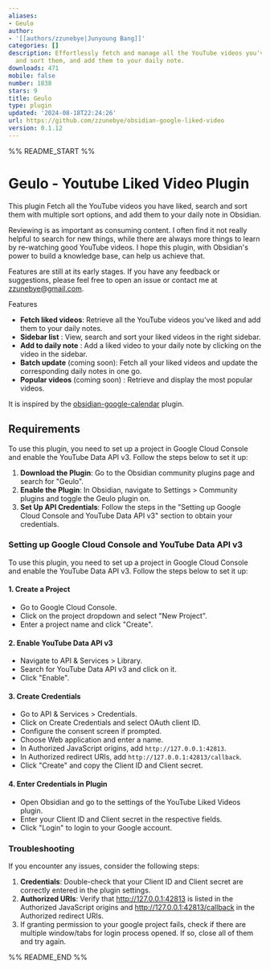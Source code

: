 ```yaml
---
aliases:
- Geulo
author:
- '[[authors/zzunebye|Junyoung Bang]]'
categories: []
description: Effortlessly fetch and manage all the YouTube videos you've liked, search
  and sort them, and add them to your daily note.
downloads: 471
mobile: false
number: 1838
stars: 9
title: Geulo
type: plugin
updated: '2024-08-18T22:24:26'
url: https://github.com/zzunebye/obsidian-google-liked-video
version: 0.1.12
---
```


%% README_START %%

# Geulo - Youtube Liked Video Plugin


This plugin Fetch all the YouTube videos you have liked, search and sort them with multiple sort options, and add them to your daily note in Obsidian.

Reviewing is as important as consuming content. I often find it not really helpful to search for new things, while there are always more things to learn by re-watching good YouTube videos. I hope this plugin, with Obsidian's power to build a knowledge base, can help us achieve that.

Features are still at its early stages. If you have any feedback or suggestions, please feel free to open an issue or contact me at [zzunebye@gmail.com](mailto:zzunebye@gmail.com).


Features
- **Fetch liked videos**: Retrieve all the YouTube videos you've liked and add them to your daily notes.
- **Sidebar list** : View, search and sort your liked videos in the right sidebar.
- **Add to daily note** : Add a liked video to your daily note by clicking on the video in the sidebar.
- **Batch update** (coming soon): Fetch all your liked videos and update the corresponding daily notes in one go.
- **Popular videos** (coming soon) : Retrieve and display the most popular videos.

It is inspired by the [obsidian-google-calendar](https://github.com/YukiGasai/obsidian-google-calendar) plugin.

## Requirements

To use this plugin, you need to set up a project in Google Cloud Console and enable the YouTube Data API v3. Follow the steps below to set it up:

1. **Download the Plugin**: Go to the Obsidian community plugins page and search for "Geulo".
2. **Enable the Plugin**: In Obsidian, navigate to Settings > Community plugins and toggle the Geulo plugin on.
3. **Set Up API Credentials**: Follow the steps in the "Setting up Google Cloud Console and YouTube Data API v3" section to obtain your credentials.

### Setting up Google Cloud Console and YouTube Data API v3

To use this plugin, you need to set up a project in Google Cloud Console and enable the YouTube Data API v3. Follow the steps below to set it up:

#### 1. Create a Project

* Go to Google Cloud Console.
* Click on the project dropdown and select "New Project".
* Enter a project name and click "Create".

#### 2. Enable YouTube Data API v3

* Navigate to API & Services > Library.
* Search for YouTube Data API v3 and click on it.
* Click "Enable".

#### 3. Create Credentials

* Go to API & Services > Credentials.
* Click on Create Credentials and select OAuth client ID.
* Configure the consent screen if prompted.
* Choose Web application and enter a name.
* In Authorized JavaScript origins, add `http://127.0.0.1:42813`.
* In Authorized redirect URIs, add `http://127.0.0.1:42813/callback`.
* Click "Create" and copy the Client ID and Client secret.

#### 4. Enter Credentials in Plugin

* Open Obsidian and go to the settings of the YouTube Liked Videos plugin.
* Enter your Client ID and Client secret in the respective fields.
* Click "Login" to login to your Google account.

### Troubleshooting

If you encounter any issues, consider the following steps:
1. **Credentials**: Double-check that your Client ID and Client secret are correctly entered in the plugin settings.
2. **Authorized URIs**: Verify that http://127.0.0.1:42813 is listed in the Authorized JavaScript origins and http://127.0.0.1:42813/callback in the Authorized redirect URIs.
3. If granting permission to your google project fails, check if there are multiple window/tabs for login process opened. If so, close all of them and try again.



%% README_END %%
